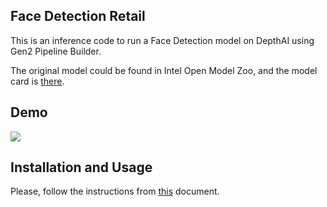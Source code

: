 ## Face Detection Retail

This is an inference code to run a Face Detection model on DepthAI using Gen2 Pipeline Builder.

The original model could be found in Intel Open Model Zoo, and the model card is [there](https://docs.openvinotoolkit.org/2018_R5/_docs_Retail_object_detection_face_sqnet10modif_ssd_0004_caffe_desc_face_detection_retail_0004.html).

## Demo

![](demo.gif)

## Installation and Usage

Please, follow the instructions from [this](../docs/INSTALLATION_USAGE_GUIDE.md) document.
